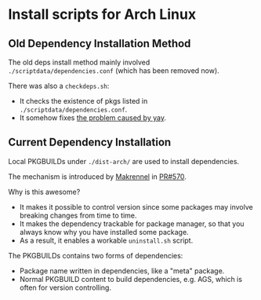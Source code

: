 # Install scripts for Arch Linux
## Old Dependency Installation Method
The old deps install method mainly involved `./scriptdata/dependencies.conf` (which has been removed now).

There was also a `checkdeps.sh`:
  - It checks the existence of pkgs listed in `./scriptdata/dependencies.conf`.
  - It somehow fixes [the problem caused by yay](https://github.com/end-4/dots-hyprland/discussions/204).

## Current Dependency Installation
Local PKGBUILDs under `./dist-arch/` are used to install dependencies.

The mechanism is introduced by [Makrennel](https://github.com/Makrennel) in [PR#570](https://github.com/end-4/dots-hyprland/pull/570).

Why is this awesome?
- It makes it possible to control version since some packages may involve breaking changes from time to time.
- It makes the dependency trackable for package manager, so that you always know why you have installed some package.
- As a result, it enables a workable `uninstall.sh` script.

The PKGBUILDs contains two forms of dependencies:
- Package name written in dependencies, like a "meta" package.
- Normal PKGBUILD content to build dependencies, e.g. AGS, which is often for version controlling.
